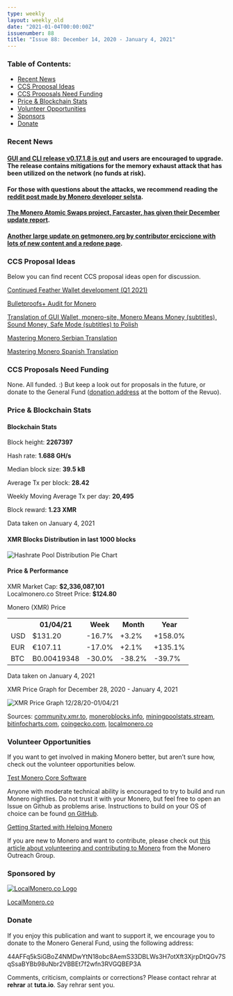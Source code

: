 ```yaml
---
type: weekly
layout: weekly_old
date: "2021-01-04T00:00:00Z"
issuenumber: 88
title: "Issue 88: December 14, 2020 - January 4, 2021"
---
```

<h3>Table of Contents:</h3>
<ul class="contents">
    <li><a href="#news">Recent News</a></li>
    <li><a href="#ideas">CCS Proposal Ideas</a></li>
    <li><a href="#proposals">CCS Proposals Need Funding</a></li>
    <li><a href="#stats">Price & Blockchain Stats</a></li>
    <li><a href="#volunteer">Volunteer Opportunities</a></li>
    <li><a href="#sponsor">Sponsors</a></li>
    <li><a href="#donate">Donate</a></li>
</ul>

<h3 id="news">Recent News</h3>

<div class="newsbyte">
    <h4><a href="https://www.getmonero.org/2020/12/30/monero-GUI-0.17.1.8-released.html" target="_blank">GUI and CLI release v0.17.1.8 is out</a> and users are encouraged to upgrade. The release contains mitigations for the memory exhaust attack that has been utilized on the network (no funds at risk).</h4>
</div>

<div class="newsbyte">
    <h4>For those with questions about the attacks, we recommend reading the <a href="https://www.reddit.com/r/Monero/comments/ko3d1n/third_update_on_the_ongoing_network_attacks/" target="_blank">reddit post made by Monero developer selsta</a>.</h4>
</div>

<div class="newsbyte">
    <h4><a href="https://www.reddit.com/r/Monero/comments/kjgi5g/farcaster_atomicswap_community_update_december/" target="_blank">The Monero Atomic Swaps project, Farcaster, has given their December update report</a>.</h4>
</div>

<div class="newsbyte">
    <h4><a href="https://www.reddit.com/r/Monero/comments/kl1zen/getmoneroorg_updated_new_faqs_new_workgroup_page/" target="_blank">Another large update on getmonero.org by contributor erciccione with lots of new content and a redone page</a>.</h4>
</div>

<h3 id="ideas">CCS Proposal Ideas</h3>

<p>Below you can find recent CCS proposal ideas open for discussion.</p>

<div class="proposal">
<p><a href="https://repo.getmonero.org/monero-project/ccs-proposals/-/merge_requests/198" target="_blank">Continued Feather Wallet development (Q1 2021) </a></p>
</div>

<div class="proposal">
<p><a href="https://repo.getmonero.org/monero-project/ccs-proposals/-/merge_requests/197" target="_blank">Bulletproofs+ Audit for Monero</a></p>
</div>

<div class="proposal">
<p><a href="https://repo.getmonero.org/monero-project/ccs-proposals/-/merge_requests/190" target="_blank">Translation of GUI Wallet, monero-site, Monero Means Money (subtitles), Sound Money, Safe Mode (subtitles) to Polish</a></p>
</div>

<div class="proposal">
<p><a href="https://repo.getmonero.org/monero-project/ccs-proposals/-/merge_requests/185" target="_blank">Mastering Monero Serbian Translation</a></p>
</div>

<div class="proposal">
<p><a href="https://repo.getmonero.org/monero-project/ccs-proposals/-/merge_requests/182" target="_blank">Mastering Monero Spanish Translation</a></p>
</div>

<h3 id="proposals">CCS Proposals Need Funding</h3>

None. All funded. :) But keep a look out for proposals in the future, or donate to the General Fund (<a href="#donate">donation address</a> at the bottom of the Revuo).

<h3 id="stats">Price & Blockchain Stats</h3>

<h4 class="stat">Blockchain Stats</h4>

<div class="bcstats">
    <p>Block height: <b>2267397</b></p>
    <p>Hash rate: <b>1.688 GH/s</b></p>
    <p>Median block size: <b>39.5 kB</b></p>
    <p>Average Tx per block: <b>28.42</b></p>
    <p>Weekly Moving Average Tx per day: <b>20,495</b></p>
    <p>Block reward: <b>1.23 XMR</b></p>
</div>
<p class="note">Data taken on January 4, 2021</p>

<h4 class="stat">XMR Blocks Distribution in last 1000 blocks</h4>
<p><img src="/img/hashrate-pool-distribution-0104.png" alt="Hashrate Pool Distribution Pie Chart"/></p>

<h4 class="stat">Price & Performance</h4>

<div class="price-intro">XMR Market Cap: <b>$2,336,087,101</b><br>Localmonero.co Street Price: <b>$124.80</b></div>

<p class="table-title">Monero (XMR) Price</p>
<table class="price-table">
  <tr class="row1">
    <th></th>
    <th>01/04/21</th>
    <th>Week</th>
    <th>Month</th>
    <th>Year</th>
  </tr>
  <tr>
    <td data-th="XMR to">USD</td>
    <td data-th="01/04/21">$131.20</td>
    <td data-th="Week" class="red">-16.7%</td>
    <td data-th="Month" class="green">+3.2%</td>
    <td data-th="Year" class="green">+158.0%</td>
  </tr>
  <tr class="row3">
    <td data-th="XMR to">EUR</td>
    <td data-th="01/04/21">€107.11</td>
    <td data-th="Week" class="red">-17.0%</td>
    <td data-th="Month" class="green">+2.1%</td>
    <td data-th="Year" class="green">+135.1%</td>
  </tr>
  <tr>
    <td data-th="XMR to">BTC</td>
    <td data-th="01/04/21">B0.00419348</td>
    <td data-th="Week" class="red">-30.0%</td>
    <td data-th="Month" class="red">-38.2%</td>
    <td data-th="Year" class="red">-39.7%</td>
  </tr>
</table>
<p class="note">Data taken on January 4, 2021</p>

<p class="table-title">XMR Price Graph for December 28, 2020 - January 4, 2021</p>

![XMR Price Graph 12/28/20-01/04/21](/img/weekly-chart-0104.png "XMR Price Graph 12/28/20-01/04/21") 

Sources: <a href="https://community.xmr.to/explorer/mainnet/" target="_blank">community.xmr.to</a>, <a href="https://moneroblocks.info/stats/transaction-stats" target="_blank">moneroblocks.info</a>, <a href="https://miningpoolstats.stream/monero" target="_blank">miningpoolstats.stream</a>, <a href="https://bitinfocharts.com/monero/" target="_blank">bitinfocharts.com</a>, <a href="https://www.coingecko.com/" target="_blank">coingecko.com</a>, <a href="https://localmonero.co/" target="_blank">localmonero.co</a>

<h3 id="volunteer">Volunteer Opportunities</h3>

<p>If you want to get involved in making Monero better, but aren’t sure how, check out the volunteer opportunities below.</p>

<div class="newsbyte">
    <p class="date"><a href="https://github.com/monero-project/monero" target="_blank">Test Monero Core Software</a></p>
    <p>Anyone with moderate technical ability is encouraged to try to build and run Monero nightlies. Do not trust it with your Monero, but feel free to open an Issue on Github as problems arise. Instructions to build on your OS of choice can be found <a href="https://github.com/monero-project/monero#compiling-monero-from-source" target="_blank">on GitHub</a>. </p>
</div>

<div class="newsbyte">
    <p class="date"><a href="https://github.com/monero-project/monero" target="_blank">Getting Started with Helping Monero</a></p>
    <p>If you are new to Monero and want to contribute, please check out <a href="https://www.monerooutreach.org/stories/getting-started-helping-monero.php" target="_blank">this article about volunteering and contributing to Monero</a> from the Monero Outreach Group. </p>
</div>

<h3 id="sponsor">Sponsored by</h3>

<p><a href="https://localmonero.co/" target="_blank"><img src="/img/localmonero-logo.png" alt="LocalMonero.co Logo" class="localmonero"></a></p>

<p class="text-center"><a href="https://localmonero.co/" target="_blank">LocalMonero.co</a></p>

<h3 id="donate">Donate</h3>

<p markdown="1">If you enjoy this publication and want to support it, we encourage you to donate to the Monero General Fund, using the following address:</p>

<p class="address" markdown="1">44AFFq5kSiGBoZ4NMDwYtN18obc8AemS33DBLWs3H7otXft3XjrpDtQGv7SqSsaBYBb98uNbr2VBBEt7f2wfn3RVGQBEP3A</p>

<!--p><a href="monero:44AFFq5kSiGBoZ4NMDwYtN18obc8AemS33DBLWs3H7otXft3XjrpDtQGv7SqSsaBYBb98uNbr2VBBEt7f2wfn3RVGQBEP3A" class="qr"><img src="/img/donate-monero.png"></a></p-->

Comments, criticism, complaints or corrections? Please contact rehrar at **rehrar** at **tuta.io**. Say rehrar sent you.